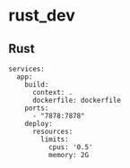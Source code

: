# rust_dev

## Rust

```docker
services:
  app:
    build:
      context: .
      dockerfile: dockerfile
    ports:
      - "7878:7878"
    deploy:
      resources:
        limits:
          cpus: '0.5'
          memory: 2G

```
